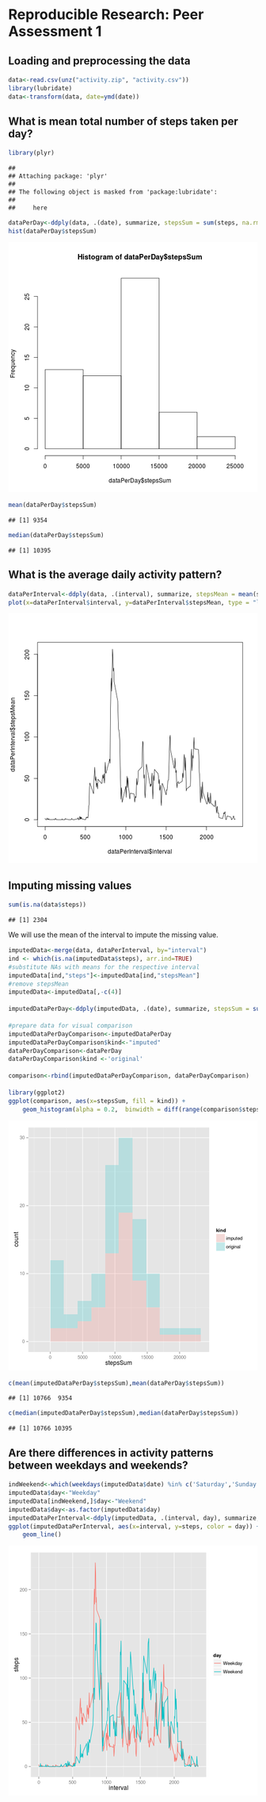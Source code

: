 # Reproducible Research: Peer Assessment 1


## Loading and preprocessing the data

```r
data<-read.csv(unz("activity.zip", "activity.csv"))
library(lubridate)
data<-transform(data, date=ymd(date))
```


## What is mean total number of steps taken per day?

```r
library(plyr)
```

```
## 
## Attaching package: 'plyr'
## 
## The following object is masked from 'package:lubridate':
## 
##     here
```

```r
dataPerDay<-ddply(data, .(date), summarize, stepsSum = sum(steps, na.rm=TRUE))
hist(dataPerDay$stepsSum)
```

![plot of chunk unnamed-chunk-2](figure/unnamed-chunk-2.png) 

```r
mean(dataPerDay$stepsSum)
```

```
## [1] 9354
```

```r
median(dataPerDay$stepsSum)
```

```
## [1] 10395
```

## What is the average daily activity pattern?

```r
dataPerInterval<-ddply(data, .(interval), summarize, stepsMean = mean(steps, na.rm=TRUE))
plot(x=dataPerInterval$interval, y=dataPerInterval$stepsMean, type = "l")
```

![plot of chunk unnamed-chunk-3](figure/unnamed-chunk-3.png) 

## Imputing missing values

```r
sum(is.na(data$steps))
```

```
## [1] 2304
```
We will use the mean of the interval to impute the missing value.


```r
imputedData<-merge(data, dataPerInterval, by="interval")
ind <- which(is.na(imputedData$steps), arr.ind=TRUE)
#substitute NAs with means for the respective interval
imputedData[ind,"steps"]<-imputedData[ind,"stepsMean"]
#remove stepsMean
imputedData<-imputedData[,-c(4)]

imputedDataPerDay<-ddply(imputedData, .(date), summarize, stepsSum = sum(steps, na.rm=TRUE))

#prepare data for visual comparison
imputedDataPerDayComparison<-imputedDataPerDay
imputedDataPerDayComparison$kind<-"imputed"
dataPerDayComparison<-dataPerDay
dataPerDayComparison$kind <-'original'

comparison<-rbind(imputedDataPerDayComparison, dataPerDayComparison)

library(ggplot2)
ggplot(comparison, aes(x=stepsSum, fill = kind)) + 
    geom_histogram(alpha = 0.2,  binwidth = diff(range(comparison$stepsSum))/10)
```

![plot of chunk unnamed-chunk-5](figure/unnamed-chunk-5.png) 

```r
c(mean(imputedDataPerDay$stepsSum),mean(dataPerDay$stepsSum))
```

```
## [1] 10766  9354
```

```r
c(median(imputedDataPerDay$stepsSum),median(dataPerDay$stepsSum))
```

```
## [1] 10766 10395
```

## Are there differences in activity patterns between weekdays and weekends?

```r
indWeekend<-which(weekdays(imputedData$date) %in% c('Saturday','Sunday'), arr.ind = TRUE)
imputedData$day<-"Weekday"
imputedData[indWeekend,]$day<-"Weekend"
imputedData$day<-as.factor(imputedData$day)
imputedDataPerInterval<-ddply(imputedData, .(interval, day), summarize, steps = mean(steps))
ggplot(imputedDataPerInterval, aes(x=interval, y=steps, color = day)) + 
    geom_line()
```

![plot of chunk unnamed-chunk-6](figure/unnamed-chunk-6.png) 

